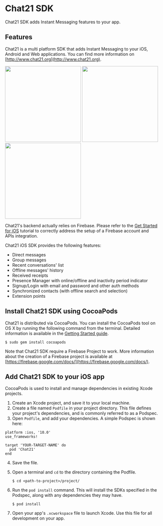 # Chat21 SDK

Chat21 SDK adds Instant Messaging features to your app.

## Features

Chat21 is a multi platform SDK that adds Instant Messaging to your iOS, Android and Web applications. 
You can find more information on [http://www.chat21.org](http://www.chat21.org).

<img src="https://user-images.githubusercontent.com/32564846/34433123-4873eca4-ec7d-11e7-8a80-4ad54def8653.png" width="250">  <img src="https://user-images.githubusercontent.com/32564846/34433130-5a797022-ec7d-11e7-94c0-cd91cb7a7e3b.png" width="250"> <img src="https://user-images.githubusercontent.com/32564846/34433695-39e04468-ec81-11e7-84a3-920e9098a2a1.png" width="250">


Chat21's backend actually relies on Firebase. Please refer to the [Get Started for iOS](https://docs.chat21.org/ios/get-started) tutorial to correctly address the setup of a Firebase account and APIs integration.

Chat21 iOS SDK provides the following features:

* Direct messages
* Group messages
* Recent conversations' list
* Offline messages' history
* Received receipts
* Presence Manager with online/offline and inactivity period indicator
* Signup/Login with email and password and other auth methods
* Synchronized contacts (with offline search and selection)
* Extension points

## Install Chat21 SDK using CocoaPods

Chat21 is distributed via CocoaPods.
You can install the CocoaPods tool on OS X by running the following command from
the terminal. Detailed information is available in the [Getting Started
guide](https://guides.cocoapods.org/using/getting-started.html#getting-started).

```
$ sudo gem install cocoapods
```

Note that Chat21 SDK require a Firebase Project to work. More information about the creation of a Firebase project is available at [https://firebase.google.com/docs/](https://firebase.google.com/docs/).

## Add Chat21 SDK to your iOS app

CocoaPods is used to install and manage dependencies in existing Xcode projects.

1.  Create an Xcode project, and save it to your local machine.
2.  Create a file named `Podfile` in your project directory. This file defines
    your project's dependencies, and is commonly referred to as a Podspec.
3.  Open `Podfile`, and add your dependencies. A simple Podspec is shown here:

```
platform :ios, '10.0'
use_frameworks!

target 'YOUR-TARGET-NAME' do
  pod 'Chat21'
end
```

4.  Save the file.

5.  Open a terminal and `cd` to the directory containing the Podfile.

    ```
    $ cd <path-to-project>/project/
    ```

6.  Run the `pod install` command. This will install the SDKs specified in the
    Podspec, along with any dependencies they may have.

    ```
    $ pod install
    ```

7.  Open your app's `.xcworkspace` file to launch Xcode. Use this file for all
    development on your app.

